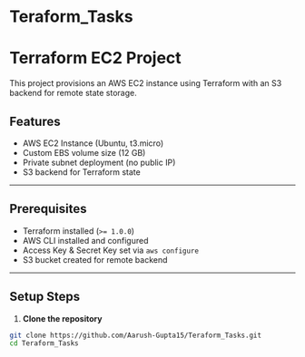 # Teraform_Tasks

# Terraform EC2 Project

This project provisions an AWS EC2 instance using Terraform with an S3 backend for remote state storage.

## Features

- AWS EC2 Instance (Ubuntu, t3.micro)
- Custom EBS volume size (12 GB)
- Private subnet deployment (no public IP)
- S3 backend for Terraform state

---

##  Prerequisites

- Terraform installed (`>= 1.0.0`)
- AWS CLI installed and configured
- Access Key & Secret Key set via `aws configure`
- S3 bucket created for remote backend

---

##  Setup Steps

1. **Clone the repository**

```bash
git clone https://github.com/Aarush-Gupta15/Teraform_Tasks.git
cd Teraform_Tasks
